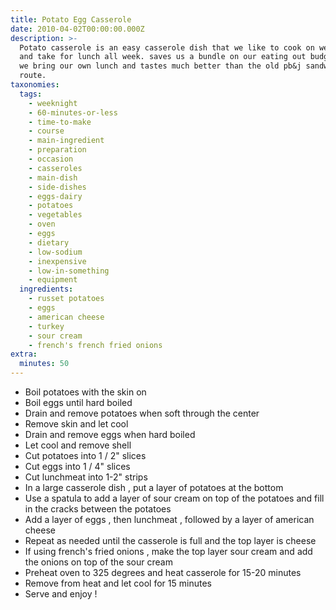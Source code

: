 ```yaml
---
title: Potato Egg Casserole
date: 2010-04-02T00:00:00.000Z
description: >-
  Potato casserole is an easy casserole dish that we like to cook on weekends
  and take for lunch all week. saves us a bundle on our eating out budget when
  we bring our own lunch and tastes much better than the old pb&j sandwich
  route.
taxonomies:
  tags:
    - weeknight
    - 60-minutes-or-less
    - time-to-make
    - course
    - main-ingredient
    - preparation
    - occasion
    - casseroles
    - main-dish
    - side-dishes
    - eggs-dairy
    - potatoes
    - vegetables
    - oven
    - eggs
    - dietary
    - low-sodium
    - inexpensive
    - low-in-something
    - equipment
  ingredients:
    - russet potatoes
    - eggs
    - american cheese
    - turkey
    - sour cream
    - french's french fried onions
extra:
  minutes: 50
---
```

 - Boil potatoes with the skin on
 - Boil eggs until hard boiled
 - Drain and remove potatoes when soft through the center
 - Remove skin and let cool
 - Drain and remove eggs when hard boiled
 - Let cool and remove shell
 - Cut potatoes into 1 / 2" slices
 - Cut eggs into 1 / 4" slices
 - Cut lunchmeat into 1-2" strips
 - In a large casserole dish , put a layer of potatoes at the bottom
 - Use a spatula to add a layer of sour cream on top of the potatoes and fill in the cracks between the potatoes
 - Add a layer of eggs , then lunchmeat , followed by a layer of american cheese
 - Repeat as needed until the casserole is full and the top layer is cheese
 - If using french's fried onions , make the top layer sour cream and add the onions on top of the sour cream
 - Preheat oven to 325 degrees and heat casserole for 15-20 minutes
 - Remove from heat and let cool for 15 minutes
 - Serve and enjoy !
